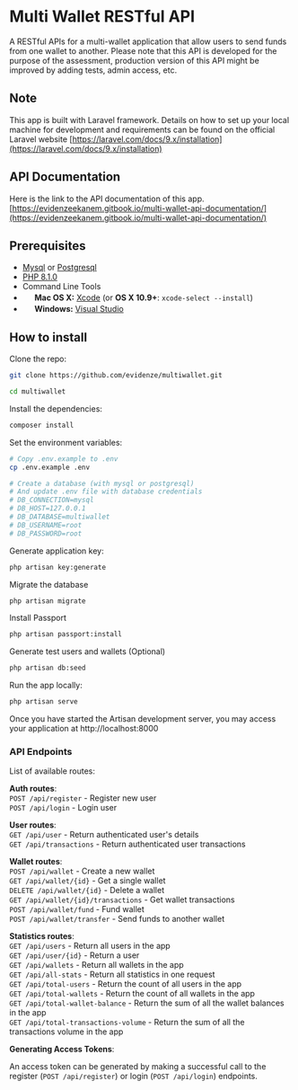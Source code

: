# Multi Wallet RESTful API

A RESTful APIs for a multi-wallet application that allow users to send funds from one wallet to another. Please note that this API is developed for the purpose of the assessment, production version of this API might be improved by adding tests, admin access, etc.

## Note

This app is built with Laravel framework. Details on how to set up your local machine for development and requirements can be found on the official Laravel website [https://laravel.com/docs/9.x/installation](https://laravel.com/docs/9.x/installation)

## API Documentation

Here is the link to the API documentation of this app. [https://evidenzeekanem.gitbook.io/multi-wallet-api-documentation/](https://evidenzeekanem.gitbook.io/multi-wallet-api-documentation/)


Prerequisites
-------------

- [Mysql](https://www.mysql.com/) or [Postgresql](http://www.postgresql.org/)
- [PHP 8.1.0](http://php.net/)
- Command Line Tools
- <img src="http://deluge-torrent.org/images/apple-logo.gif" height="17">&nbsp;**Mac OS X:** [Xcode](https://itunes.apple.com/us/app/xcode/id497799835?mt=12) (or **OS X 10.9+**: `xcode-select --install`)
- <img src="http://dc942d419843af05523b-ff74ae13537a01be6cfec5927837dcfe.r14.cf1.rackcdn.com/wp-content/uploads/windows-8-50x50.jpg" height="17">&nbsp;**Windows:** [Visual Studio](https://www.visualstudio.com/products/visual-studio-community-vs)


## How to install

Clone the repo:

```bash
git clone https://github.com/evidenze/multiwallet.git

cd multiwallet
```

Install the dependencies:

```bash
composer install
```

Set the environment variables:

```bash
# Copy .env.example to .env
cp .env.example .env

# Create a database (with mysql or postgresql)
# And update .env file with database credentials
# DB_CONNECTION=mysql
# DB_HOST=127.0.0.1
# DB_DATABASE=multiwallet
# DB_USERNAME=root
# DB_PASSWORD=root
```

Generate application key:

```bash
php artisan key:generate
```

Migrate the database

```bash
php artisan migrate
```

Install Passport

```bash
php artisan passport:install
```

Generate test users and wallets (Optional)

```bash
php artisan db:seed
```

Run the app locally:

```bash
php artisan serve
```

Once you have started the Artisan development server, you may access your application at http://localhost:8000

### API Endpoints

List of available routes:

**Auth routes**:\
`POST /api/register` - Register new user\
`POST /api/login` - Login user

**User routes**:\
`GET /api/user` - Return authenticated user's details\
`GET /api/transactions` - Return authenticated user transactions

**Wallet routes**:\
`POST /api/wallet` - Create a new wallet\
`GET /api/wallet/{id}` - Get a single wallet\
`DELETE /api/wallet/{id}` - Delete a wallet\
`GET /api/wallet/{id}/transactions` - Get wallet transactions\
`POST /api/wallet/fund` - Fund wallet\
`POST /api/wallet/transfer` - Send funds to another wallet

**Statistics routes**:\
`GET /api/users` - Return all users in the app\
`GET /api/user/{id}` - Return a user\
`GET /api/wallets` - Return all wallets in the app\
`GET /api/all-stats` - Return all statistics in one request\
`GET /api/total-users` - Return the count of all users in the app\
`GET /api/total-wallets` - Return the count of all wallets in the app\
`GET /api/total-wallet-balance` - Return the sum of all the wallet balances in the app\
`GET /api/total-transactions-volume` - Return the sum of all the transactions volume in the app


**Generating Access Tokens**:

An access token can be generated by making a successful call to the register (`POST /api/register`) or login (`POST /api/login`) endpoints.